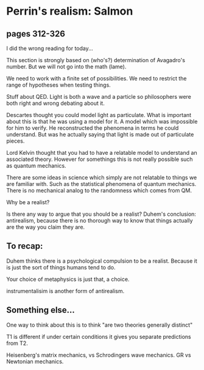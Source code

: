 # Perrin's realism: Salmon
## pages 312-326

I did the wrong reading for today...

This section is strongly based on (who's?) determination of Avagadro's
number. But we will not go into the math (lame).

We need to work with a finite set of possibilities. We need to restrict
the range of hypotheses when testing things. 

Stuff about QED. Light is both a wave and a particle so philosophers
were both right and wrong debating about it. 

Descartes thought you could model light as particulate. What is
important about this is that he was using a model for it. A model which
was impossible for him to verify. He reconstructed the phenomena in
terms he could understand. But was he actually saying that light is made
out of particulate pieces. 

Lord Kelvin thought that you had to have a relatable model to understand an
associated theory. However for somethings this is not really possible
such as quantum mechanics. 

There are some ideas in science which simply are not relatable to things
we are familiar with. Such as the statistical phenomena of quantum
mechanics. There is no mechanical analog to the randomness which comes
from QM. 

Why be a realist?

Is there any way to argue that you should be a realist?
Duhem's conclusion: antirealism, because there is no thorough way to know
that things actually are the way you claim they are. 


## To recap:
Duhem thinks there is a psychological compulsion to be a realist. Because
it is just the sort of things humans tend to do. 

Your choice of metaphysics is just that, a choice. 

instrumentalisim is another form of antirealism. 

## Something else...
One way to think about this is to think "are two theories generally
distinct" 

T1 is different if under certain conditions it gives you separate
predictions from T2. 

Heisenberg's matrix mechanics, vs Schrodingers wave mechanics. GR vs
Newtonian mechanics. 






